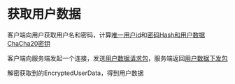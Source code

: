 # 获取用户数据
客户端向用户获取用户名和密码，计算[唯一用户id](../defines.md#唯一用户id)和[密码Hash和用户数据ChaCha20密钥](../defines.md#密码hash用户数据和chacha20密钥)

客户端向服务端发起一个连接，发送[用户数据请求包](../struct/get-user-data.md#用户数据请求包)，服务端返回[用户数据下发包](../struct/get-user-data.md#用户数据下发包)

解密获取到的EncryptedUserData，得到用户数据